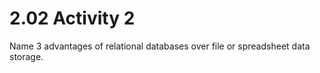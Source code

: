 # 2.02 Activity 2

Name 3 advantages of relational databases over file or spreadsheet data storage.
